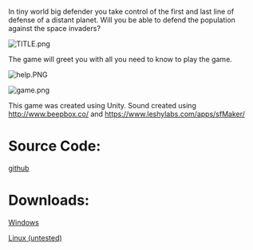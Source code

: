 In tiny world big defender you take control of the first and last line of defense of a distant planet. Will you be able to defend the population against the space invaders?

![TITLE.png](///raw/0ee/3/z/91c.png)

The game will greet you with all you need to know to play the game.

![help.PNG](///raw/0ee/3/z/927.png)

![game.png](///raw/0ee/3/z/92e.png)


This game was created using Unity. Sound created using http://www.beepbox.co/ and https://www.leshylabs.com/apps/sfMaker/

# Source Code:
    
[github](https://github.com/pasanchez/tiny-world-big-defender)

# Downloads:
      
[Windows](https://github.com/pasanchez/tiny-world-big-defender/raw/master/builds/windows.zip)

[Linux (untested) ](https://github.com/pasanchez/tiny-world-big-defender/raw/master/builds/linux.zip)
